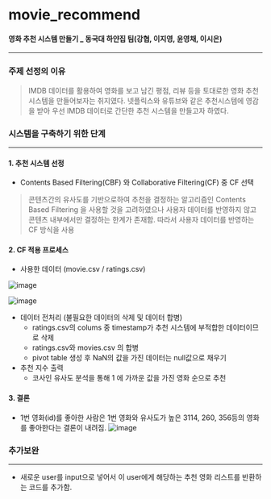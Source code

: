 # movie_recommend
#### 영화 추천 시스템 만들기 _ 동국대 하얀집 팀(강협, 이지영, 윤영채, 이시은) 
-------------------------------------
### 주제 선정의 이유
> IMDB 데이터를 활용하여 영화를 보고 남긴 평점, 리뷰 등을 토대로한 영화 추천 시스템을 만들어보자는 취지였다. 넷플릭스와 유튜브와 같은 추천시스템에 영감을 받아 우선 IMDB 데이터로 간단한 추천 시스템을 만들고자 하였다. 
### 시스템을 구축하기 위한 단계
---------------------------------------------
#### 1. 추천 시스템 선정
+ Contents Based Filtering(CBF) 와 Collaborative Filtering(CF) 중 CF 선택
> 콘텐츠간의 유사도를 기반으로하여 추천을 결정하는 알고리즘인 Contents Based 
Filtering 을 사용할 것을 고려하였으나 사용자 데이터를 반영하지 않고 콘텐츠 내부에서만 결정하는 한계가 존재함. 따라서 사용자 데이터를 반영하는 CF 방식을 사용
#### 2. CF 적용 프로세스
+ 사용한 데이터 (movie.csv / ratings.csv)

![image](https://user-images.githubusercontent.com/79441145/134026892-0d65f046-4384-494d-9348-ed6b7793257f.png)

![image](https://user-images.githubusercontent.com/79441145/134026990-df53b10c-9da2-4f3f-bd6a-bd2d71a65749.png)
+ 데이터 전처리 (불필요한 데이터의 삭제 및 데이터 합병)
  + ratings.csv의 colums 중 timestamp가 추천 시스템에 부적합한 데이터이므로 삭제
  + ratings.csv와 movies.csv 의 합병
  + pivot table 생성 후 NaN의 값을 가진 데이터는 null값으로 채우기
+ 추천 지수 출력
  + 코사인 유사도 분석을 통해 1 에 가까운 값을 가진 영화 순으로 추천
#### 3. 결론
+ 1번 영화(id)를 좋아한 사람은 1번 영화와 유사도가 높은 3114, 260, 356등의 영화를 좋아한다는 결론이 내려짐.
![image](https://user-images.githubusercontent.com/79441145/134028880-d8c08c31-1db6-4162-a2e0-de2f335ca47d.png)

### 추가보완 
--------------------------------------
+ 새로운 user를 input으로 넣어서 이 user에게 해당하는 추천 영화 리스트를 반환하는 코드를 추가함.
 
